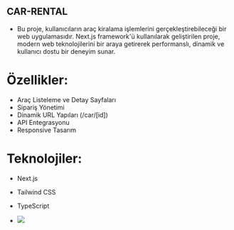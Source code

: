 ## CAR-RENTAL

- Bu proje, kullanıcıların araç kiralama işlemlerini gerçekleştirebileceği bir web uygulamasıdır. Next.js framework'ü kullanılarak geliştirilen proje, modern web teknolojilerini bir araya getirerek performanslı, dinamik ve kullanıcı dostu bir deneyim sunar.

# Özellikler:

- Araç Listeleme ve Detay Sayfaları
- Sipariş Yönetimi
- Dinamik URL Yapıları (/car/[id])
- API Entegrasyonu
- Responsive Tasarım

# Teknolojiler:

- Next.js
- Tailwind CSS
- TypeScript


- <img src="public/screen.gif"/>
